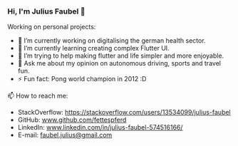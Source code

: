 ### Hi, I'm Julius Faubel 👋

Working on personal projects:

- 🔭 I’m currently working on digitalising the german health sector.
- 🌱 I’m currently learning creating complex Flutter UI.
- 🤔 I’m trying to help making flutter and life simpler and more enjoyable.
- 💬 Ask me about my opinion on autonomous driving, sports and travel fun.
- ⚡ Fun fact: Pong world champion in 2012 :D

📫 How to reach me: 
- StackOverflow: https://stackoverflow.com/users/13534099/julius-faubel
- GitHub: www.github.com/fettespferd
- LinkedIn: www.linkedin.com/in/julius-faubel-574516166/
- E-mail: faubel.julius@gmail.com
